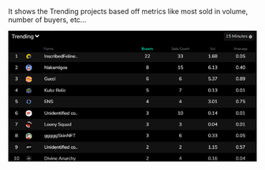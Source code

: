 
It shows the Trending projects based off metrics like most sold in volume, number of buyers, etc…

![Trending inf](images/Trending.png)